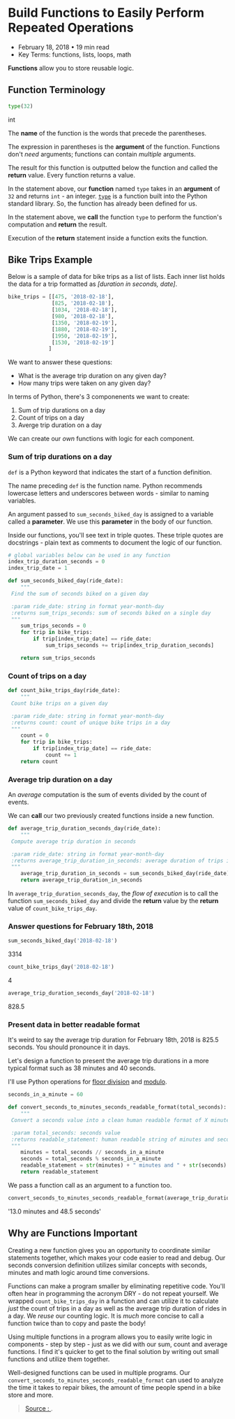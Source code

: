 # Build Functions to Easily Perform Repeated Operations

* February 18, 2018 • 19 min read
* Key Terms: functions, lists, loops, math

**Functions** allow you to store reusable logic.

## Function Terminology

```python
type(32)
```

int

The **name** of the function is the words that precede the parentheses.

The expression in parentheses is the **argument** of the function. Functions don't _need_ arguments; functions can contain _multiple_ arguments.

The result for this function is outputted below the function and called the **return** value. Every function returns a value.

In the statement above, our **function** named `type` takes in an **argument** of `32` and returns `int` - an integer. [`type`](https://docs.python.org/3/library/functions.html#type) is a function built into the Python standard library. So, the function has already been defined for us.

In the statement above, we **call** the function `type` to perform the function's computation and **return** the result.

Execution of the **return** statement inside a function exits the function.

## Bike Trips Example

Below is a sample of data for bike trips as a list of lists. Each inner list holds the data for a trip formatted as _\[duration in seconds, date\]_.

```python
bike_trips = [[475, '2018-02-18'],
              [825, '2018-02-18'],
              [1034, '2018-02-18'],
              [980, '2018-02-18'],
              [1350, '2018-02-19'],
              [1880, '2018-02-19'],
              [1950, '2018-02-19'],
              [1530, '2018-02-19']
             ]
```

We want to answer these questions:

* What is the average trip duration on any given day?
* How many trips were taken on any given day?

In terms of Python, there's 3 componenents we want to create:

1. Sum of trip durations on a day
2. Count of trips on a day
3. Averge trip duration on a day

We can create our _own_ functions with logic for each component.

### Sum of trip durations on a day

`def` is a Python keyword that indicates the start of a function definition.

The name preceding `def` is the function name. Python recommends lowercase letters and underscores between words - similar to naming variables.

An argument passed to `sum_seconds_biked_day` is assigned to a variable called a **parameter**. We use this **parameter** in the body of our function.

Inside our functions, you'll see text in triple quotes. These triple quotes are docstrings - plain text as comments to document the logic of our function.

```python
# global variables below can be used in any function
index_trip_duration_seconds = 0
index_trip_date = 1

def sum_seconds_biked_day(ride_date):
    """
 Find the sum of seconds biked on a given day

 :param ride_date: string in format year-month-day
 :returns sum_trips_seconds: sum of seconds biked on a single day
 """
    sum_trips_seconds = 0
    for trip in bike_trips:
        if trip[index_trip_date] == ride_date:
            sum_trips_seconds += trip[index_trip_duration_seconds]

    return sum_trips_seconds
```

### Count of trips on a day

```python
def count_bike_trips_day(ride_date):
    """
 Count bike trips on a given day

 :param ride_date: string in format year-month-day
 :returns count: count of unique bike trips in a day
 """
    count = 0
    for trip in bike_trips:
        if trip[index_trip_date] == ride_date:
            count += 1
    return count
```

### Average trip duration on a day

An _average_ computation is the sum of events divided by the count of events.

We can **call** our two previously created functions inside a new function.

```python
def average_trip_duration_seconds_day(ride_date):
    """
 Compute average trip duration in seconds 

 :param ride_date: string in format year-month-day
 :returns average_trip_duration_in_seconds: average duration of trips in a day - units are seconds
 """
    average_trip_duration_in_seconds = sum_seconds_biked_day(ride_date) / count_bike_trips_day(ride_date)
    return average_trip_duration_in_seconds
```

In `average_trip_duration_seconds_day`, the _flow of execution_ is to call the function `sum_seconds_biked_day` and divide the **return** value by the **return** value of `count_bike_trips_day`.

### Answer questions for February 18th, 2018

```python
sum_seconds_biked_day('2018-02-18')
```

3314

```python
count_bike_trips_day('2018-02-18')
```

4

```python
average_trip_duration_seconds_day('2018-02-18')
```

828.5

### Present data in better readable format

It's weird to say the average trip duration for February 18th, 2018 is 825.5 seconds. You should pronounce it in days.

Let's design a function to present the average trip durations in a more typical format such as 38 minutes and 40 seconds.

I'll use Python operations for [floor division](https://docs.python.org/3.1/tutorial/introduction.html#numbers) and [modulo](https://docs.python.org/3/reference/expressions.html#binary-arithmetic-operations).

```python
seconds_in_a_minute = 60

def convert_seconds_to_minutes_seconds_readable_format(total_seconds):
    """
 Convert a seconds value into a clean human readable format of X minutes and Y seconds

 :param total_seconds: seconds value
 :returns readable_statement: human readable string of minutes and seconds
 """
    minutes = total_seconds // seconds_in_a_minute
    seconds = total_seconds % seconds_in_a_minute
    readable_statement = str(minutes) + " minutes and " + str(seconds) + " seconds"
    return readable_statement
```

We pass a function call as an argument to a function too.

```python
convert_seconds_to_minutes_seconds_readable_format(average_trip_duration_seconds_day('2018-02-18'))
```

'13.0 minutes and 48.5 seconds'

## Why are Functions Important

Creating a new function gives you an opportunity to coordinate similar statements together, which makes your code easier to read and debug. Our seconds conversion definition utilizes similar concepts with seconds, minutes and math logic around time conversions.

Functions can make a program smaller by eliminating repetitive code. You'll often hear in programming the acronym DRY - do not repeat yourself. We wrapped `count_bike_trips_day` in a function and can utilize it to calculate _just_ the count of trips in a day as well as the average trip duration of rides in a day. We _reuse_ our counting logic. It is _much_ more concise to call a function twice than to copy and paste the body!

Using multiple functions in a program allows you to easily write logic in components - step by step - just as we did with our sum, count and average functions. I find it's quicker to get to the final solution by writing out small functions and utilize them together.

Well-designed functions can be used in multiple programs. Our `convert_seconds_to_minutes_seconds_readable_format` can used to analyze the time it takes to repair bikes, the amount of time people spend in a bike store and more.

> [Source : ](https://dfrieds.com/python/functions.html).

